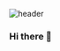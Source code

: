 ![header](https://capsule-render.vercel.app/api?type=waving&color=gradient&customColorList=0,2,2,5,30&height=400&text=Eunji's-Github&animation=scaleIn)
### Hi there 👋

<!--
**dmdms/dmdms** is a ✨ _special_ ✨ repository because its `README.md` (this file) appears on your GitHub profile.

Here are some ideas to get you started:

- 🔭 I’m currently working on ...
- 🌱 I’m currently learning ...
- 👯 I’m looking to collaborate on ...
- 🤔 I’m looking for help with ...
- 💬 Ask me about ...
- 📫 How to reach me: ...
- 😄 Pronouns: ...
- ⚡ Fun fact: ...
-->


